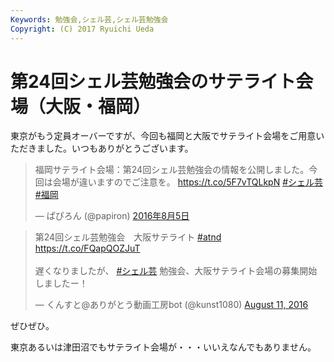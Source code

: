 ```yaml
---
Keywords: 勉強会,シェル芸,シェル芸勉強会
Copyright: (C) 2017 Ryuichi Ueda
---
```


# 第24回シェル芸勉強会のサテライト会場（大阪・福岡）
東京がもう定員オーバーですが、今回も福岡と大阪でサテライト会場をご用意いただきました。いつもありがとうございます。

<blockquote class="twitter-tweet" data-lang="ja"><p lang="ja" dir="ltr">福岡サテライト会場：第24回シェル芸勉強会の情報を公開しました。今回は会場が違いますのでご注意を。 <a href="https://t.co/5F7vTQLkpN">https://t.co/5F7vTQLkpN</a> <a href="https://twitter.com/hashtag/%E3%82%B7%E3%82%A7%E3%83%AB%E8%8A%B8?src=hash">#シェル芸</a> <a href="https://twitter.com/hashtag/%E7%A6%8F%E5%B2%A1?src=hash">#福岡</a></p>&mdash; ぱぴろん (@papiron) <a href="https://twitter.com/papiron/status/761570015208361984">2016年8月5日</a></blockquote>
<script async src="//platform.twitter.com/widgets.js" charset="utf-8"></script>

<blockquote class="twitter-tweet" data-partner="tweetdeck"><p lang="ja" dir="ltr">第24回シェル芸勉強会　大阪サテライト <a href="https://twitter.com/hashtag/atnd?src=hash">#atnd</a> <a href="https://t.co/FQapQOZJuT">https://t.co/FQapQOZJuT</a><br><br>遅くなりましたが、 <a href="https://twitter.com/hashtag/%E3%82%B7%E3%82%A7%E3%83%AB%E8%8A%B8?src=hash">#シェル芸</a> 勉強会、大阪サテライト会場の募集開始しましたー！</p>&mdash; くんすと@ありがとう動画工房bot (@kunst1080) <a href="https://twitter.com/kunst1080/status/763723201213927424">August 11, 2016</a></blockquote>
<script async src="//platform.twitter.com/widgets.js" charset="utf-8"></script>

ぜひぜひ。

東京あるいは津田沼でもサテライト会場が・・・いいえなんでもありません。
